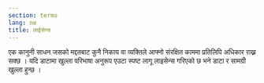 ```yaml
---
section: terms
lang: ne
title: लाईसेन्स
---
```


एक कानुनी साधन जसको मद्दतबाट कुनै निकाय वा व्यक्तिले आफ्नो संरक्षित काममा प्रतिलिपि अधिकार राख्न सक्छ । यदि डाटामा खुल्ला परिभाषा अनुरूप एउटा स्पष्ट लागू लाइसेन्स गरिएको छ भने डाटा र सामग्री खुल्ला हुन्छ ।
